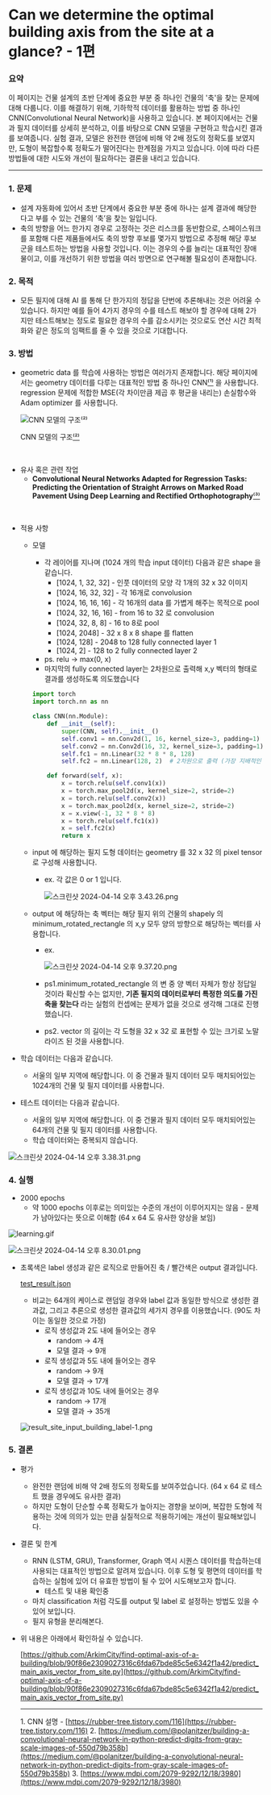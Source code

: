 # Can we determine the optimal building axis from the site at a glance? - 1편


### 요약

이 페이지는 건물 설계의 초반 단계에 중요한 부분 중 하나인 건물의 '축'을 찾는 문제에 대해 다룹니다. 이를 해결하기 위해, 기하학적 데이터를 활용하는 방법 중 하나인 CNN(Convolutional Neural Network)을 사용하고 있습니다. 본 페이지에서는 건물과 필지 데이터를 상세히 분석하고, 이를 바탕으로 CNN 모델을 구현하고 학습시킨 결과를 보여줍니다. 실험 결과, 모델은 완전한 랜덤에 비해 약 2배 정도의 정확도를 보였지만, 도형이 복잡할수록 정확도가 떨어진다는 한계점을 가지고 있습니다. 이에 따라 다른 방법들에 대한 시도와 개선이 필요하다는 결론을 내리고 있습니다.

---

### 1. 문제

- 설계 자동화에 있어서 초반 단계에서 중요한 부분 중에 하나는 설계 결과에 해당한다고 부를 수 있는 건물의 ‘축’을 찾는 일입니다.
- 축의 방향을 어느 한가지 경우로 고정하는 것은 리스크를 동반함으로, 스페이스워크를 포함해 다른 제품들에서도 축의 방향 후보를 몇가지 방법으로 추정해 해당 후보군을 테스트하는 방법을 사용할 것입니다. 이는 경우의 수를 늘리는 대표적인 장애물이고, 이를 개선하기 위한 방법을 여러 방면으로 연구해볼 필요성이 존재합니다.

### 2. 목적

- 모든 필지에 대해 AI 를 통해 단 한가지의 정답을 단번에 추론해내는 것은 어려울 수 있습니다. 하지만 예를 들어 4가지 경우의 수를 테스트 해보야 할 경우에 대해 2가지만 테스트해보는 정도로 필요한 경우의 수를 감소시키는 것으로도 연산 시간 최적화와 같은 정도의 임팩트를 줄 수 있을 것으로 기대합니다.

### 3. 방법

- geometric data 를 학습에 사용하는 방법은 여러가지 존재합니다. 해당 페이지에서는 geometry 데이터를 다루는 대표적인 방법 중 하나인 CNN[⁽¹⁾](#footnote_1) 을 사용합니다. regression 문제에 적합한 MSE(각 차이만큼 제곱 후 평균을 내리는) 손실함수와 Adam optimizer 를 사용합니다.

    ![CNN 모델의 구조[⁽²⁾](#footnote_2)](Can%20we%20determine%20the%20optimal%20building%20axis%20from%20th%20b05eb8e9b66e470b8400a78abadbd477/Untitled.png)

    CNN 모델의 구조[⁽²⁾]()


<br>

- 유사 혹은 관련 작업
    - **Convolutional Neural Networks Adapted for Regression Tasks: Predicting the Orientation of Straight Arrows on Marked Road Pavement Using Deep Learning and Rectified Orthophotography**[⁽³⁾](#footnote_3)

<br>

- 적용 사항
    - 모델
        - 각 레이어를 지나며 (1024 개의 학습 input 데이터) 다음과 같은 shape 을 같습니다.
            - [1024, 1, 32, 32] - 인풋 데이터의 모양 각 1개의 32 x 32 이미지
            - [1024, 16, 32, 32] - 각 16개로 convolusion
            - [1024, 16, 16, 16] - 각 16개의 data 를 가볍게 해주는 목적으로 pool
            - [1024, 32, 16, 16] - from 16 to 32 로 convolusion
            - [1024, 32, 8, 8] - 16 to 8로 pool
            - [1024, 2048] - 32 x 8 x 8 shape 를 flatten
            - [1024, 128] - 2048 to 128 fully connected layer 1
            - [1024, 2] - 128 to 2 fully connected layer 2
        - ps. relu → max(0, x)
        - 마지막의 fully connected layer는 2차원으로 출력해 x,y 벡터의 형태로 결과를 생성하도록 의도했습니다

        ```python
        import torch
        import torch.nn as nn

        class CNN(nn.Module):
            def __init__(self):
                super(CNN, self).__init__()
                self.conv1 = nn.Conv2d(1, 16, kernel_size=3, padding=1)
                self.conv2 = nn.Conv2d(16, 32, kernel_size=3, padding=1)
                self.fc1 = nn.Linear(32 * 8 * 8, 128)
                self.fc2 = nn.Linear(128, 2)  # 2차원으로 출력 (가장 지배적인 축의 방향)

            def forward(self, x):
                x = torch.relu(self.conv1(x))
                x = torch.max_pool2d(x, kernel_size=2, stride=2)
                x = torch.relu(self.conv2(x))
                x = torch.max_pool2d(x, kernel_size=2, stride=2)
                x = x.view(-1, 32 * 8 * 8)
                x = torch.relu(self.fc1(x))
                x = self.fc2(x)
                return x
        ```

    - input 에 해당하는 필지 도형 데이터는 geometry 를 32 x 32 의 pixel tensor 로 구성해 사용합니다.
        - ex. 각 값은 0 or 1 입니다.

            ![스크린샷 2024-04-14 오후 3.43.26.png](Can%20we%20determine%20the%20optimal%20building%20axis%20from%20th%20b05eb8e9b66e470b8400a78abadbd477/2024-04-14_84E1A984E1AE_3.43.26.png)

    - output 에 해당하는 축 벡터는 해당 필지 위의 건물의 shapely 의 minimum_rotated_rectangle 의 x,y 모두 양의 방향으로 해당하는 벡터를 사용합니다.
        - ex.

            ![스크린샷 2024-04-14 오후 9.37.20.png](Can%20we%20determine%20the%20optimal%20building%20axis%20from%20th%20b05eb8e9b66e470b8400a78abadbd477/2024-04-14_84E1A984E1AE_9.37.20.png)

        - ps1.minimum_rotated_rectangle 의 변 중 양 벡터 자체가 항상 정답일 것이라 확신할 수는 없지만, **기존 필지의 데이터로부터 특정한 의도를 가진 축을 찾는다** 라는 실험의 컨셉에는 문제가 없을 것으로 생각해 그대로 진행했습니다.
        - ps2. vector 의 길이는 각 도형을 32 x 32 로 표현할 수 있는 크기로 노말라이즈 된 것을 사용합니다.

- 학습 데이터는 다음과 같습니다.
    - 서울의 일부 지역에 해당합니다. 이 중 건물과 필지 데이터 모두 매치되어있는 1024개의 건물 및 필지 데이터를 사용합니다.
- 테스트 데이터는 다음과 같습니다.
    - 서울의 일부 지역에 해당합니다. 이 중 건물과 필지 데이터 모두 매치되어있는 64개의 건물 및 필지 데이터를 사용합니다.
    - 학습 데이터와는 중복되지 않습니다.


![스크린샷 2024-04-14 오후 3.38.31.png](Can%20we%20determine%20the%20optimal%20building%20axis%20from%20th%20b05eb8e9b66e470b8400a78abadbd477/2024-04-14_84E1A984E1AE_3.38.31.png)

### 4. 실행

- 2000 epochs
    - 약 1000 epochs 이후로는 의미있는 수준의 개선이 이루어지지는 않음 - 문제가 남아있다는 뜻으로 이해함 (64 x 64 도 유사한 양상을 보임)

![learning.gif](Can%20we%20determine%20the%20optimal%20building%20axis%20from%20th%20b05eb8e9b66e470b8400a78abadbd477/learning.gif)

![스크린샷 2024-04-14 오후 8.30.01.png](Can%20we%20determine%20the%20optimal%20building%20axis%20from%20th%20b05eb8e9b66e470b8400a78abadbd477/2024-04-14_84E1A984E1AE_8.30.01.png)

- 초록색은 label 생성과 같은 로직으로 만들어진 축 / 빨간색은 output 결과입니다.

    [test_result.json](Can%20we%20determine%20the%20optimal%20building%20axis%20from%20th%20b05eb8e9b66e470b8400a78abadbd477/test_result.json)

    - 비교는 64개의 케이스로 랜덤일 경우와 label 값과 동일한 방식으로 생성한 결과값, 그리고 추론으로 생성한 결과값의 세가지 경우를 이용했습니다. (90도 차이는 동일한 것으로 가정)
        - 로직 생성값과 2도 내에 들어오는 경우
            - random → 4개
            - 모델 결과 → 9개
        - 로직 생성값과 5도 내에 들어오는 경우
            - random → 9개
            - 모델 결과 → 17개
        - 로직 생성값과 10도 내에 들어오는 경우
            - random → 17개
            - 모델 결과 → 35개

    ![result_site_input_building_label-1.png](Can%20we%20determine%20the%20optimal%20building%20axis%20from%20th%20b05eb8e9b66e470b8400a78abadbd477/result_site_input_building_label-1.png)


### 5. 결론

- 평가
    - 완전한 랜덤에 비해 약 2배 정도의 정확도를 보여주었습니다. (64 x 64 로 테스트 했을 경우에도 유사한 결과)
    - 하지만 도형이 단순할 수록 정확도가 높아지는 경향을 보이며, 복잡한 도형에 적용하는 것에 의의가 있는 만큼 실질적으로 적용하기에는 개선이 필요해보입니다.

- 결론 및 한계
    - RNN (LSTM, GRU), Transformer, Graph 역시 시퀀스 데이터를 학습하는데 사용되는 대표적인 방법으로 알려져 있습니다. 이후 도형 및 평면의 데이터를 학습하는 실험에 있어 더 유효한 방법이 될 수 있어 시도해보고자 합니다.
        - 테스트 및 내용 확인중
    - 마치 classification 처럼 각도를 output 및 label 로 설정하는 방법도 있을 수 있어 보입니다.
    - 필지 유형을 분리해본다.

- 위 내용은 아래에서 확인하실 수 있습니다.

    [https://github.com/ArkimCity/find-optimal-axis-of-a-building/blob/90f86e2309027316c6fda67bde85c5e6342f1a42/predict_main_axis_vector_from_site.py](https://github.com/ArkimCity/find-optimal-axis-of-a-building/blob/90f86e2309027316c6fda67bde85c5e6342f1a42/predict_main_axis_vector_from_site.py)

    ---

    <a name="footnote_1">1.</a> CNN 설명 - [https://rubber-tree.tistory.com/116](https://rubber-tree.tistory.com/116)
    <a name="footnote_2">2.</a> [https://medium.com/@polanitzer/building-a-convolutional-neural-network-in-python-predict-digits-from-gray-scale-images-of-550d79b358b](https://medium.com/@polanitzer/building-a-convolutional-neural-network-in-python-predict-digits-from-gray-scale-images-of-550d79b358b)
    <a name="footnote_3">3.</a>  [https://www.mdpi.com/2079-9292/12/18/3980](https://www.mdpi.com/2079-9292/12/18/3980)
